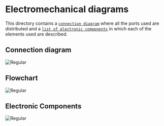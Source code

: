 Electromechanical diagrams
====

This directory contains a [`connection diagram`](https://github.com/csvprobotica/RoSGhost/blob/main/schemes/Connection%20Diagram.png) where all the ports used are distributed and a [`list of electronic components`](https://github.com/csvprobotica/RoSGhost/blob/main/schemes/Electronic%20Components.png) in which each of the elements used are described.

## Connection diagram
![Regular](https://github.com/csvprobotica/RoSGhost/blob/main/schemes/Connection%20Diagram.png)

## Flowchart
![Regular](https://github.com/csvprobotica/RoSGhost/blob/main/schemes/Flowchart.png)

## Electronic Components
![Regular](https://github.com/csvprobotica/RoSGhost/blob/main/schemes/Electronic%20Components.png)

